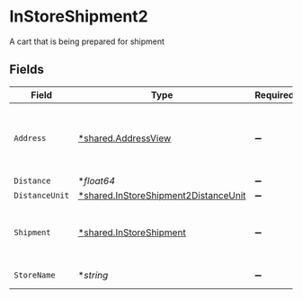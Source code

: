 # InStoreShipment2

A cart that is being prepared for shipment


## Fields

| Field                                                                                       | Type                                                                                        | Required                                                                                    | Description                                                                                 | Example                                                                                     |
| ------------------------------------------------------------------------------------------- | ------------------------------------------------------------------------------------------- | ------------------------------------------------------------------------------------------- | ------------------------------------------------------------------------------------------- | ------------------------------------------------------------------------------------------- |
| `Address`                                                                                   | [*shared.AddressView](../../models/shared/addressview.md)                                   | :heavy_minus_sign:                                                                          | The address object returned in the response.                                                |                                                                                             |
| `Distance`                                                                                  | **float64*                                                                                  | :heavy_minus_sign:                                                                          | N/A                                                                                         | 1.2                                                                                         |
| `DistanceUnit`                                                                              | [*shared.InStoreShipment2DistanceUnit](../../models/shared/instoreshipment2distanceunit.md) | :heavy_minus_sign:                                                                          | N/A                                                                                         |                                                                                             |
| `Shipment`                                                                                  | [*shared.InStoreShipment](../../models/shared/instoreshipment.md)                           | :heavy_minus_sign:                                                                          | A cart that is being prepared for shipment                                                  |                                                                                             |
| `StoreName`                                                                                 | **string*                                                                                   | :heavy_minus_sign:                                                                          | N/A                                                                                         | My Store                                                                                    |